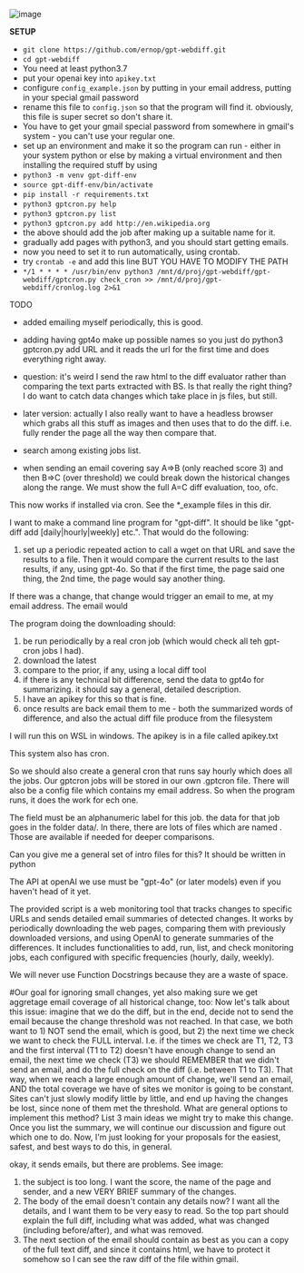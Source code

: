 ![image](https://github.com/user-attachments/assets/7678339f-742d-4ca5-bd92-cefb25943b89)

******SETUP******

* `git clone https://github.com/ernop/gpt-webdiff.git`
* `cd gpt-webdiff`
* You need at least python3.7
* put your openai key into `apikey.txt`
* configure `config_example.json` by putting in your email address, putting in your special gmail password
* rename this file to `config.json` so that the program will find it. obviously, this file is super secret so don't share it.
* You have to get your gmail special password from somewhere in gmail's system - you can't use your regular one.
* set up an environment and make it so the program can run - either in your system python or else by making a virtual environment and then installing the required stuff by using
* `python3 -m venv gpt-diff-env`
* `source gpt-diff-env/bin/activate`
* `pip install -r requirements.txt`
* `python3 gptcron.py help`
* `python3 gptcron.py list`
* `python3 gptcron.py add http://en.wikipedia.org`
* the above should add the job after making up a suitable name for it.
* gradually add pages with python3, and you should start getting emails.
* now you need to set it to run automatically, using crontab.
* try `crontab -e` and add this line BUT YOU HAVE TO MODIFY THE PATH
* `*/1 * * * * /usr/bin/env python3 /mnt/d/proj/gpt-webdiff/gpt-webdiff/gptcron.py check_cron >> /mnt/d/proj/gpt-webdiff/cronlog.log 2>&1`

TODO
* added emailing myself periodically, this is good.
* adding having gpt4o make up possible names so you just do python3 gptcron.py add URL and it reads the url for the first time and does everything right away.
* question: it's weird I send the raw html to the diff evaluator rather than comparing the text parts extracted with BS. Is that really the right thing? I do want to catch data changes which take place in js files, but still.
* later version: actually I also really want to have a headless browser which grabs all this stuff as images and then uses that to do the diff. i.e. fully render the page all the way then compare that.

* search among existing jobs list.
* when sending an email covering say A=>B (only reached score 3) and then B=>C (over threshold) we could break down the historical changes along the range. We must show the full A=C diff evaluation, too, ofc.

This now works if installed via cron. See the *_example files in this dir.

I want to make a command line program for "gpt-diff". It should be like "gpt-diff add <name> <URL> [daily|hourly|weekly] etc.". That would do the following:

1. set up a periodic repeated action to call a wget on that URL and save the results to a file. Then it would compare the current results to the last results, if any, using gpt-4o. So that if the first time, the page said one thing, the 2nd time, the page would say another thing.

If there was a change, that change would trigger an email to me, at my email address. The email would

The program doing the downloading should:
1. be run periodically by a real cron job (which would check all teh gpt-cron jobs I had).
2. download the latest
3. compare to the prior, if any, using a local diff tool
4. if there is any technical bit difference, send the data to gpt4o for summarizing. it should say a general, detailed description.
5. I have an apikey for this so that is fine.
6. once results are back email them to me - both the summarized words of difference, and also the actual diff file produce from the filesystem

I will run this on WSL in windows. The apikey is in a file called apikey.txt

This system also has cron.

So we should also create a general cron that runs say hourly which does all the jobs. Our gptcron jobs will be stored in our own .gptcron file. There will also be a config file which contains my email address.  So when the program runs, it does the work for ech one.

The <name> field must be an alphanumeric label for this job. the data for that job goes in the folder data/<name>. In there, there are lots of files which are named <name-date of last download of the file contents>.  Those are available if needed for deeper comparisons.


Can you give me a general set of intro files for this? It should be written in python

The API at openAI we use must be "gpt-4o" (or later models) even if you haven't head of it yet.

The provided script is a web monitoring tool that tracks changes to specific URLs and sends detailed email summaries of detected changes. It works by periodically downloading the web pages, comparing them with previously downloaded versions, and using OpenAI to generate summaries of the differences. It includes functionalities to add, run, list, and check monitoring jobs, each configured with specific frequencies (hourly, daily, weekly).

We will never use Function Docstrings because they are a waste of space.


#Our goal for ignoring small changes, yet also making sure we get aggretage email coverage of all historical change, too:  Now let's talk about this issue: imagine that we do the diff, but in the end, decide not to send the email because the change threshold was not reached. In that case, we both want to 1) NOT send the email, which is good, but 2) the next time we check we want to check the FULL interval. I.e. if the times we check are T1, T2, T3 and the first interval (T1 to T2) doesn't have enough change to send an email, the next time we check (T3) we should REMEMBER that we didn't send an email, and do the full check on the diff (i.e. between T1 to T3). That way, when we reach a large enough amount of change, we'll send an email, AND the total coverage we have of sites we monitor is going to be constant. Sites can't just slowly modify little by little, and end up having the changes be lost, since none of them met the threshold.  What are general options to implement this method? List 3 main ideas we might try to make this change. Once you list the summary, we will continue our discussion and figure out which one to do. Now, I'm just looking for your proposals for the easiest, safest, and best ways to do this, in general.


okay, it sends emails, but there are problems.  See image:

1. the subject is too long. I want the score, the name of the page and sender, and a new VERY BRIEF summary of the changes.
2. The body of the email doesn't contain any details now? I want all the details, and I want them to be very easy to read. So the top part should explain the full diff, including what was added, what was changed (including before/after), and what was removed.
3. The next section of the email should contain as best as you can a copy of the full text diff, and since it contains html, we have to protect it somehow so I can see the raw diff of the file within gmail.

